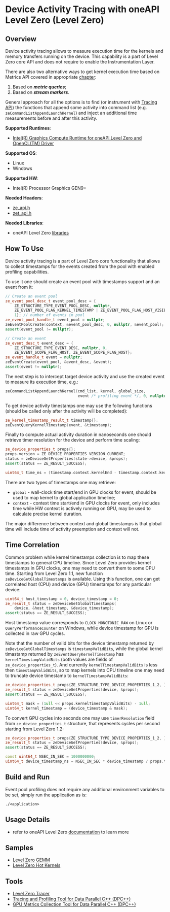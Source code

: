 # Device Activity Tracing with oneAPI Level Zero (Level Zero)
## Overview
Device activity tracing allows to measure execution time for the kernels and memory transfers running on the device. This capability is a part of Level Zero core API and does not require to enable the Instrumentation Layer.

There are also two alternative ways to get kernel execution time based on Metrics API covered in appropriate [chapter](../metrics_collection/LevelZero.md):
1. Based on ***metric queries***;
2. Based on ***stream markers***.

General approach for all the options is to find (or instrument with [Tracing API](../runtime_api_tracing/LevelZero.md)) the functions that append some activity into command list (e.g. `zeCommandListAppendLaunchKernel`) and inject an additional time measurements before and after this activity.

**Supported Runtimes**:
- [Intel(R) Graphics Compute Runtime for oneAPI Level Zero and OpenCL(TM) Driver](https://github.com/intel/compute-runtime)

**Supported OS**:
- Linux
- Windows

**Supported HW**:
- Intel(R) Processor Graphics GEN9+

**Needed Headers**:
- [ze_api.h](https://github.com/oneapi-src/level-zero/blob/master/include/ze_api.h)
- [zet_api.h](https://github.com/oneapi-src/level-zero/blob/master/include/zet_api.h)

**Needed Libraries**:
- oneAPI Level Zero [libraries](https://github.com/intel/compute-runtime)

## How To Use

Device activity tracing is a part of Level Zero core functionality that allows to collect timestamps for the events created from the pool with enabled profiling capabilities.

To use it one should create an event pool with timestamps support and an event from it:
```cpp
// Create an event pool
ze_event_pool_desc_t event_pool_desc = {
    ZE_STRUCTURE_TYPE_EVENT_POOL_DESC, nullptr,
    ZE_EVENT_POOL_FLAG_KERNEL_TIMESTAMP | ZE_EVENT_POOL_FLAG_HOST_VISIBLE, // all events in pool contain profiling information
    1}; // number of events in pool
ze_event_pool_handle_t event_pool = nullptr;
zeEventPoolCreate(context, &event_pool_desc, 0, nullptr, &event_pool);
assert(event_pool != nullptr);

// Create an event
ze_event_desc_t event_desc = {
    ZE_STRUCTURE_TYPE_EVENT_DESC, nullptr, 0,
    ZE_EVENT_SCOPE_FLAG_HOST, ZE_EVENT_SCOPE_FLAG_HOST};
ze_event_handle_t event = nullptr;
zeEventCreate(event_pool, &event_desc, &event);
assert(event != nullptr);
```
The next step is to intercept target device activity and use the created event to measure its execution time, e.g.:
```cpp
zeCommandListAppendLaunchKernel(cmd_list, kernel, global_size,
                                event /* profiling event */, 0, nullptr);
```
To get device activity timestamps one may use the following functions (should be called only after the activity will be completed):
```cpp
ze_kernel_timestamp_result_t timestamp{};
zeEventQueryKernelTimestamp(event, &timestamp);
```
Finally to compute actual activity duration in nanoseconds one should retrieve timer resolution for the device and perform time scaling:
```cpp
ze_device_properties_t props{};
props.version = ZE_DEVICE_PROPERTIES_VERSION_CURRENT;
status = zeDeviceGetProperties(state->device, &props);
assert(status == ZE_RESULT_SUCCESS);

uint64_t time_ns = (timestamp.context.kernelEnd - timestamp.context.kernelStart) * props.timerResolution;
```
There are two types of timestamps one may retrieve:
* `global` - wall-clock time start/end in GPU clocks for event, should be used to map kernel to global application timeline;
* `context` - context time start/end in GPU clocks for event, only includes time while HW context is actively running on GPU, may be used to calculate precise kernel duration.

The major difference between context and global timestamps is that global time will include time of activity preemption and context will not.

## Time Correlation
Common problem while kernel timestamps collection is to map these timestamps to general CPU timeline. Since Level Zero provides kernel timestamps in GPU clocks, one may need to convert them to some CPU time. Starting from Level Zero 1.1, new function `zeDeviceGetGlobalTimestamps` is available. Using this function, one can get correlated host (CPU) and device (GPU) timestamps for any particular device:
```cpp
uint64_t host_timestamp = 0, device_timestamp = 0;
ze_result_t status = zeDeviceGetGlobalTimestamps(
    device, &host_timestamp, &device_timestamp);
assert(status == ZE_RESULT_SUCCESS);
```
Host timestamp value corresponds to `CLOCK_MONOTONIC_RAW` on Linux or `QueryPerformanceCounter` on Windows, while device timestamp for GPU is collected in raw GPU cycles.

Note that the number of valid bits for the device timestamp returned by `zeDeviceGetGlobalTimestamps` is `timestampValidBits`, while the global kernel timastamp returned by `zeEventQueryKernelTimestamp` has `kernelTimestampValidBits` (both values are fields of `ze_device_properties_t`). And currently `kernelTimestampValidBits` is less then `timestampValidBits`, so to map kernels into CPU timeline one may need to truncate device timestamp to `kernelTimestampValidBits`:
```cpp
ze_device_properties_t props{ZE_STRUCTURE_TYPE_DEVICE_PROPERTIES_1_2, };
ze_result_t status = zeDeviceGetProperties(device, &props);
assert(status == ZE_RESULT_SUCCESS);

uint64_t mask = (1ull << props.kernelTimestampValidBits) - 1ull;
uint64_t kernel_timestamp = (device_timestamp & mask);
```
To convert GPU cycles into seconds one may use `timerResolution` field from `ze_device_properties_t` structure, that represents cycles per second starting from Level Zero 1.2:
```cpp
ze_device_properties_t props{ZE_STRUCTURE_TYPE_DEVICE_PROPERTIES_1_2, };
ze_result_t status = zeDeviceGetProperties(device, &props);
assert(status == ZE_RESULT_SUCCESS);

const uint64_t NSEC_IN_SEC = 1000000000;
uint64_t device_timestamp_ns = NSEC_IN_SEC * device_timestamp / props.timerResolution;
```

## Build and Run
Event pool profiling does not require any additional environment variables to be set, simply run the application as is:
```
./<application>
```

## Usage Details
- refer to oneAPI Level Zero [documentation](https://spec.oneapi.io/level-zero/latest/index.html) to learn more

## Samples
- [Level Zero GEMM](../../samples/ze_gemm)
- [Level Zero Hot Kernels](../../samples/ze_hot_kernels)

## Tools
- [Level Zero Tracer](../../tools/ze_tracer)
- [Tracing and Profiling Tool for Data Parallel C++ (DPC++)](../../tools/onetrace)
- [GPU Metrics Collection Tool for Data Parallel C++ (DPC++)](../../tools/oneprof)